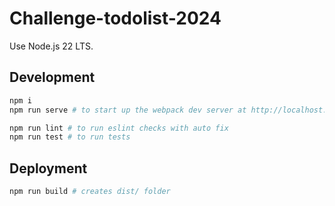 # Challenge-todolist-2024

Use Node.js 22 LTS.

## Development

```sh
npm i
npm run serve # to start up the webpack dev server at http://localhost:8080/

npm run lint # to run eslint checks with auto fix
npm run test # to run tests
```

## Deployment

```sh
npm run build # creates dist/ folder
```
